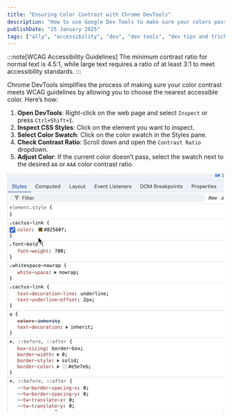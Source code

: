 ```yaml
---
title: "Ensuring Color Contrast with Chrome DevTools"
description: "How to use Google Dev Tools to make sure your colors pass WCAG color contrast."
publishDate: "25 January 2025"
tags: ["ally", "accessibility", "dev", "dev tools", "dev tips and tricks"]
---
```


:::note[WCAG Accessibility Guidelines]
The minimum contrast ratio for normal text is 4.5:1, while large text requires a ratio of at least 3:1 to meet accessibility standards.
:::

Chrome DevTools simplifies the process of making sure your color contrast meets WCAG guidelines by allowing you to choose the nearest accessible color. Here’s how:

1. **Open DevTools**: Right-click on the web page and select `Inspect` or press `Ctrl+Shift+I`.
2. **Inspect CSS Styles**: Click on the element you want to inspect.
3. **Select Color Swatch**: Click on the color swatch in the Styles pane.
4. **Check Contrast Ratio**: Scroll down and open the `Contrast Ratio` dropdown.
5. **Adjust Color**: If the current color doesn’t pass, select the swatch next to the desired `AA` or `AAA` color contrast ratio.

![Gif showing how to use color contrast checker](./ColorContrast.gif)
